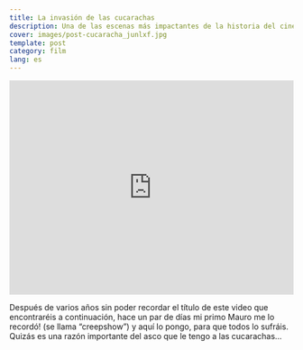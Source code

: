 ```yaml
---
title: La invasión de las cucarachas
description: Una de las escenas más impactantes de la historia del cine
cover: images/post-cucaracha_junlxf.jpg
template: post
category: film
lang: es
---
```


<iframe width="100%" height="380" src="https://www.youtube.com/embed/78GE90_AX_c" title="YouTube video player" frameborder="0" allow="accelerometer; autoplay; clipboard-write; encrypted-media; gyroscope; picture-in-picture" allowfullscreen></iframe>

Después de varios años sin poder recordar el título de este video que encontraréis a continuación, hace un par de días mi primo Mauro me lo recordó! (se llama “creepshow”) y aquí lo pongo, para que todos lo sufráis. Quizás es una razón importante del asco que le tengo a las cucarachas…
